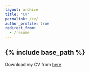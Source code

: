 ```yaml
---
layout: archive
title: "CV"
permalink: /cv/
author_profile: true
redirect_from:
  - /resume
---
```


{% include base_path %}
--------------------
Download my CV from [here](https://drive.google.com/file/d/0B8tL-xiEN4WweG5xaDNyZWs2UTA/view?usp=sharing)
